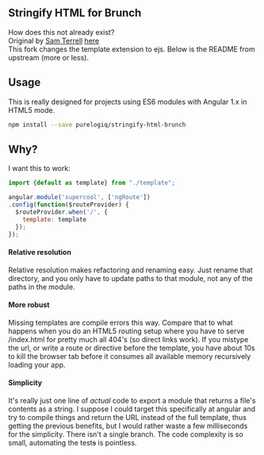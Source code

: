 Stringify HTML for Brunch
---

How does this not already exist?  
Original by [Sam Terrell](https://github.com/samterrell) [here](https://github.com/samterrell/stringify-html-brunch)  
This fork changes the template extension to ejs.
Below is the README from upstream (more or less).

## Usage
This is really designed for projects using ES6 modules
with Angular 1.x in HTML5 mode.
```bash
npm install --save purelogiq/stringify-html-brunch
```

## Why?
I want this to work:
```javascript
import {default as template} from "./template";

angular.module('supercool', ['ngRoute'])
.config(function($routeProvider) {
  $routeProvider.when('/', {
    template: template
  });
});
```
#### Relative resolution
Relative resolution makes refactoring and renaming easy.
Just rename that directory, and you only have to update
paths to that module, not any of the paths in the module.

#### More robust
Missing templates are compile errors this way. Compare
that to what happens when you do an HTML5 routing setup
where you have to serve /index.html for pretty much all
404's (so direct links work). If you mistype the url,
or write a route or directive before the template, you
have about 10s to kill the browser tab before it consumes
all available memory recursively loading your app.

#### Simplicity
It's really just one line of *actual* code to export a
module that returns a file's contents as a string. I
suppose I could target this specifically at angular and
try to compile things and return the URL instead of the
full template, thus getting the previous benefits, but I
would rather waste a few milliseconds for the simplicity.
There isn't a single branch. The code complexity is so
small, automating the test~~s~~ is pointless.
